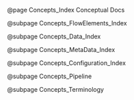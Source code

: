 @page Concepts_Index Conceptual Docs

@subpage Concepts_FlowElements_Index

@subpage Concepts_Data_Index

@subpage Concepts_MetaData_Index

@subpage Concepts_Configuration_Index

@subpage Concepts_Pipeline

@subpage Concepts_Terminology
